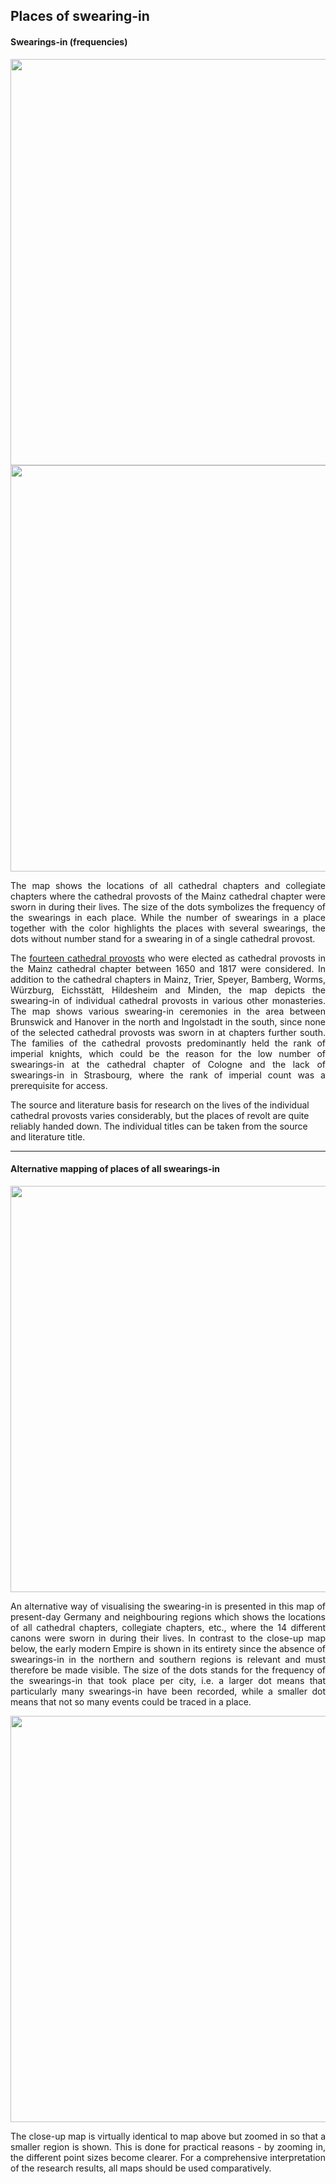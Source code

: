 <h2>Places of swearing-in</h2>

<h4>Swearings-in (frequencies)</h4>

<img src="./maps/Häufigkeit der Aufschwörungsorte mit Ortsnamen.png" width="650px" align="center"/>
<img src="./maps/Häufigkeit der Aufschwörungsorte ohne Ortsname.png" width="650px" align="center"/>

<p align="justify">The map shows the locations of all cathedral chapters and collegiate chapters where the cathedral provosts of the Mainz cathedral 
chapter were sworn in during their lives. The size of the dots symbolizes the frequency of the swearings in each place. While the number of swearings 
in a place together with the color highlights the places with several swearings, the dots without number stand for a swearing in of a single cathedral provost.</p>

<p align="justify">The <a href="/information_EN.html">fourteen cathedral provosts</a> who were elected as cathedral provosts in the Mainz cathedral chapter between 1650 and 1817 were considered. In addition to the cathedral chapters in Mainz, Trier, Speyer, Bamberg, Worms, Würzburg, Eichsstätt, Hildesheim and Minden, the map depicts the swearing-in 
of individual cathedral provosts in various other monasteries. The map shows various swearing-in ceremonies in the area between Brunswick and Hanover in the 
north and Ingolstadt in the south, since none of the selected cathedral provosts was sworn in at chapters further south. The families of the 
cathedral provosts predominantly held the rank of imperial knights, which could be the reason for the low number of swearings-in at the cathedral chapter of 
Cologne and the lack of swearings-in in Strasbourg, where the rank of imperial count was a prerequisite for access.</p>

<p>The source and literature basis for research on the lives of the individual cathedral provosts varies considerably, but the places of revolt are quite reliably handed down. The individual titles can be taken from the source and literature title.</p>

<hr>

<h4>Alternative mapping of places of all swearings-in</h4>

<img src="./maps/Domherren_Aufschwörungsorte_Ausschnitt Deutschland.png" width="650px" align="center"/>

<p align="justify">An alternative way of visualising the swearing-in is presented in this map of present-day Germany and neighbouring regions which shows the locations of all cathedral chapters, collegiate chapters, etc., where the 14 different canons were sworn in during their lives. In contrast to the close-up map below, the early modern Empire is shown in its entirety since the absence of swearings-in in the northern and southern regions is relevant and must therefore be made visible. The size of the dots stands for the frequency of the swearings-in that took place per city, i.e. a larger dot means that particularly many swearings-in have been recorded, while a smaller dot means that not so many events could be traced in a place.</p>

<img src="./maps/Domherren_Aufschwörungsorte.png" width="650px" align="center"/>
 
<p align="justify">The close-up map is virtually identical to map above but zoomed in so that a smaller region is shown. This is done for practical reasons - by zooming in, the different point sizes become clearer. For a comprehensive interpretation of the research results, all maps should be used comparatively.</p>



